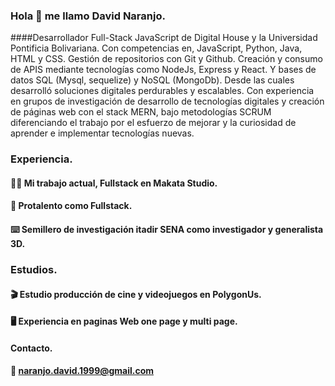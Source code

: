 ### Hola 👋 me llamo David Naranjo.

####Desarrollador Full-Stack JavaScript de Digital House y la Universidad Pontificia Bolivariana. Con 
competencias en, JavaScript, Python, Java, HTML y CSS. Gestión de repositorios con Git y Github. 
Creación y consumo de APIS mediante tecnologías como NodeJs, Express y React. Y bases de datos SQL 
(Mysql, sequelize) y NoSQL (MongoDb). Desde las cuales desarrolló soluciones digitales perdurables y 
escalables. Con experiencia en grupos de investigación de desarrollo de tecnologías digitales y creación 
de páginas web con el stack MERN, bajo metodologías SCRUM diferenciando el trabajo por el esfuerzo de mejorar 
y la curiosidad de aprender e implementar tecnologías nuevas.

### Experiencia.

  #### 👨‍💻 Mi trabajo actual, Fullstack en Makata Studio.
  #### 💼 Protalento como Fullstack.
  #### ⌨️ Semillero de investigación itadir SENA como investigador y generalista 3D.

### Estudios.

  #### 🎬 Estudio producción de cine y videojuegos en PolygonUs.
  #### 🖥️ Experiencia en paginas Web one page y multi page.

#### Contacto.

  #### 📧 naranjo.david.1999@gmail.com


<!--
**NamuraCode/NamuraCode** is a ✨ _special_ ✨ repository because its `README.md` (this file) appears on your GitHub profile.

Here are some ideas to get you started:

- 🔭 I’m currently working on ...
- 🌱 I’m currently learning ...
- 👯 I’m looking to collaborate on ...
- 🤔 I’m looking for help with ...
- 💬 Ask me about ...
- 📫 How to reach me: ...
- 😄 Pronouns: ...
- ⚡ Fun fact: ...
-->
